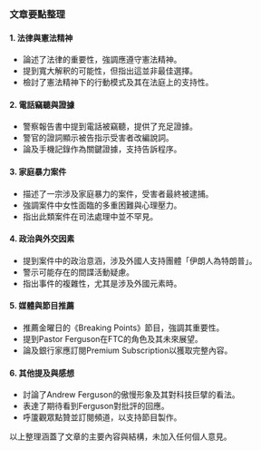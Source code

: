 ### 文章要點整理

#### 1. 法律與憲法精神
- 論述了法律的重要性，強調應遵守憲法精神。
- 提到寬大解釈的可能性，但指出這並非最佳選擇。
- 檢討了憲法精神下的行動模式及其在法庭上的支持性。

#### 2. 電話竊聽與證據
- 警察報告書中提到電話被竊聽，提供了充足證據。
- 警官的證詞顯示被告指示受害者改編說詞。
- 論及手機記錄作為關鍵證據，支持告訴程序。

#### 3. 家庭暴力案件
- 描述了一宗涉及家庭暴力的案件，受害者最終被逮捕。
- 強調案件中女性面臨的多重困難與心理壓力。
- 指出此類案件在司法處理中並不罕見。

#### 4. 政治與外交因素
- 提到案件中的政治意涵，涉及外國人支持團體「伊朗人為特朗普」。
- 警示可能存在的間諜活動疑慮。
- 指出事件的複雜性，尤其是涉及外國元素時。

#### 5. 媒體與節目推薦
- 推薦金曜日的《Breaking Points》節目，強調其重要性。
- 提到Pastor Ferguson在FTC的角色及其未來展望。
- 論及銀行家應訂閱Premium Subscription以獲取完整內容。

#### 6. 其他提及與感想
- 討論了Andrew Ferguson的傲慢形象及其對科技巨擘的看法。
- 表達了期待看到Ferguson對批評的回應。
- 呼籚觀眾點贊並訂閱頻道，以支持節目製作。

以上整理涵蓋了文章的主要內容與結構，未加入任何個人意見。